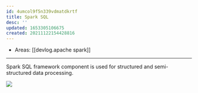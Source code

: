 ```yaml
---
id: 4umcol9f5n339vdmatdkrtf
title: Spark SQL
desc: ''
updated: 1653305106675
created: 20211122154428816
---
```


- Areas: [[devlog.apache spark]]

---

Spark SQL framework component is used for structured and semi-structured data processing.

![](https://raw.githubusercontent.com/zubayrrr/twiki/main/bin/image.kjdviqaxxbt.png)
